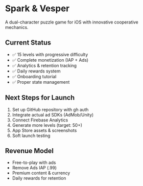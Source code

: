 # Spark & Vesper

A dual-character puzzle game for iOS with innovative cooperative mechanics.

## Current Status
- ✅ 15 levels with progressive difficulty
- ✅ Complete monetization (IAP + Ads)
- ✅ Analytics & retention tracking
- ✅ Daily rewards system
- ✅ Onboarding tutorial
- ✅ Proper state management

## Next Steps for Launch
1. Set up GitHub repository with gh auth
2. Integrate actual ad SDKs (AdMob/Unity)
3. Connect Firebase Analytics
4. Generate more levels (target: 50+)
5. App Store assets & screenshots
6. Soft launch testing

## Revenue Model
- Free-to-play with ads
- Remove Ads IAP (.99)
- Premium content & currency
- Daily rewards for retention

